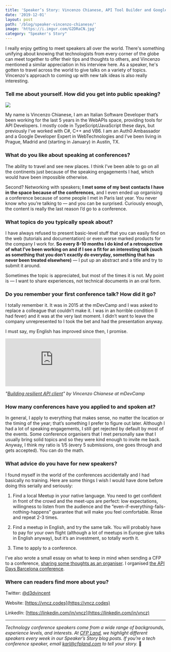 ```yaml
---
title: 'Speaker’s Story: Vincenzo Chianese, API Tool Builder and Google Developer Expert'
date: '2019-12-01'
layout: post
path: '/blog/speaker-vincenzo-chianese/'
image: 'https://i.imgur.com/G2DRaCN.jpg'
category: "Speaker's Story"
---
```


I really enjoy getting to meet speakers all over the world. There's something unifying about knowing that technologists from every corner of the globe can meet together to offer their tips and thoughts to others, and Vincenzo mentioned a similar appreciation in his interview here. As a speaker, he's gotten to travel across the world to give talks on a variety of topics. Vincenzo's approach to coming up with new talk ideas is also really interesting.

<!--more-->

### Tell me about yourself. How did you get into public speaking?

<img src="https://i.imgur.com/G2DRaCN.jpg" class="right" />

My name is Vincenzo Chianese, I am an Italian Software Developer that’s been working for the last 5 years in the WebAPIs space, providing tools for API Developers. I mostly code in TypeScript/JavaScript these days, but previously I’ve worked with C#, C++ and VB6. I am an Auth0 Ambassador and a Google Developer Expert in WebTechnologies and I’ve been living in Prague, Madrid and (starting in January) in Austin, TX.

### What do you like about speaking at conferences?

The ability to travel and see new places. I think I’ve been able to go on all the continents just because of the speaking engagements I had, which would have been impossible otherwise.

Second? Networking with speakers; **I met some of my best contacts I have in the space because of the conferences,** and I even ended up organising a conference because of some people I met in Paris last year. You never know who you’re talking to — and you can be surprised. Curiously enough, the content is really the last reason I’d go to a conference.

### What topics do you typically speak about?

I have always refused to present basic-level stuff that you can easily find on the web (tutorials and documentation) or even worse marked products for the company I work for. **So every 8-10 months I do kind of a retrospective of what I’ve been working on and if I see a fit for an interesting talk (such as something that you don’t exactly do everyday, something that has never been treated elsewhere)** — I put up an abstract and a title and try to submit it around.

Sometimes the topic is appreciated, but most of the times it is not. My point is — I want to share experiences, not technical documents in an oral form.

### Do you remember your first conference talk? How did it go?

I totally remember it. It was in 2015 at the mDevCamp and I was asked to replace a colleague that couldn’t make it. I was in an horrible condition (I had fever) and it was at the very last moment. I didn’t want to leave the company unrepresented to I took the bet and had the presentation anyway.

I must say, my English has improved since then, I promise.

<div class='embed-container'><iframe src='https://www.youtube.com/embed/hYvsept0oio' frameborder='0' allowfullscreen></iframe></div>

_"[Building resilient API client](https://slideslive.com/38894088/building-resilient-api-client)" by Vincenzo Chianese at mDevCamp_

### How many conferences have you applied to and spoken at?

In general, I apply to everything that makes sense, no matter the location or the timing of the year; that’s something I prefer to figure out later. Although I had a lot of speaking engagements, I still get rejected by default by most of the events. Some conference organisers that I met personally saw that I usually bring solid topics and so they were kind enough to invite me back. Anyway, I think my ratio is 1/5 (every 5 submissions, one goes through and gets accepted). You can do the math.

### What advice do you have for new speakers?

I found myself in the world of the conferences accidentally and I had basically no training. Here are some things I wish I would have done before doing this serially and seriously:

1. Find a local Meetup in your native language. You need to get confident in front of the crowd and the meet-ups are perfect: low expectations, willingness to listen from the audience and the “even-if-everything-fails-nothing-happens” guarantee that will make you feel comfortable. Rinse and repeat 2-3 times.

2. Find a meetup in English, and try the same talk. You will probably have to pay for your own flight (although a lot of meetups in Europe give talks in English anyway), but it’s an investment, so totally worth it.

3. Time to apply to a conference.

I’ve also wrote a small essay on what to keep in mind when sending a CFP to a conference, [sharing some thoughts as an organiser](https://dev.to/vncz/a-reviewer-s-perspective-on-getting-your-conference-proposal-accepted-1e6p). I organised [the API Days Barcelona conference](https://apidays.co/barcelona).

### Where can readers find more about you?

Twitter: [@d3dvincent](https://twitter.com/d3dvincent)

Website: [https://vncz.codes](https://vncz.codes)

LinkedIn: [https://linkedin.com/in/vncz](https://linkedin.com/in/vncz)

---

_Technology conference speakers come from a wide range of backgrounds, experience levels, and interests. At [CFP Land](https://www.cfpland.com/), we highlight different speakers every week in our Speaker’s Story blog posts. If you’re a tech conference speaker, email [karl@cfpland.com](mailto:karl@cfpland.com) to tell your story._ 💌
